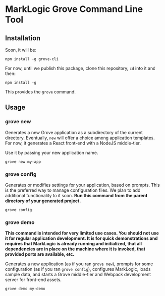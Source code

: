 # MarkLogic Grove Command Line Tool

## Installation

Soon, it will be:

    npm install -g grove-cli

For now, until we publish this package, clone this repository, `cd` into it and then:

    npm install -g

This provides the `grove` command.

## Usage

### grove new

Generates a new Grove application as a subdirectory of the current directory. Eventually, `new` will offer a choice among application templates. For now, it generates a React front-end with a NodeJS middle-tier.

Use it by passing your new application name.

    grove new my-app

### grove config

Generates or modifies settings for your application, based on prompts. This is the preferred way to manage configuration files. We plan to add additional functionality to it soon. **Run this command from the parent directory of your generated project.**

    grove config

### grove demo

**This command is intended for very limited use cases. You should not use it for regular application development. It is for quick demonstrations and requires that MarkLogic is already running and initialized, that all dependencies are in place on the machine where it is invoked, that provided ports are available, etc.**

Generates a new application (as if you ran `grove new`), prompts for some configuration (as if you ran `grove config`), configures MarkLogic, loads sample data, and starts a Grove middle-tier and Webpack development server for front-end assets.

    grove demo my-demo
